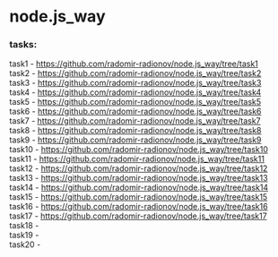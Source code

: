 # node.js_way

### tasks:  
task1 - https://github.com/radomir-radionov/node.js_way/tree/task1  
task2 - https://github.com/radomir-radionov/node.js_way/tree/task2  
task3 - https://github.com/radomir-radionov/node.js_way/tree/task3  
task4 - https://github.com/radomir-radionov/node.js_way/tree/task4  
task5 - https://github.com/radomir-radionov/node.js_way/tree/task5  
task6 - https://github.com/radomir-radionov/node.js_way/tree/task6  
task7 - https://github.com/radomir-radionov/node.js_way/tree/task7  
task8 - https://github.com/radomir-radionov/node.js_way/tree/task8  
task9 - https://github.com/radomir-radionov/node.js_way/tree/task9  
task10 - https://github.com/radomir-radionov/node.js_way/tree/task10  
task11 - https://github.com/radomir-radionov/node.js_way/tree/task11  
task12 - https://github.com/radomir-radionov/node.js_way/tree/task12   
task13 - https://github.com/radomir-radionov/node.js_way/tree/task13   
task14 - https://github.com/radomir-radionov/node.js_way/tree/task14   
task15 - https://github.com/radomir-radionov/node.js_way/tree/task15   
task16 - https://github.com/radomir-radionov/node.js_way/tree/task16  
task17 - https://github.com/radomir-radionov/node.js_way/tree/task17  
task18 -  
task19 -  
task20 -   
